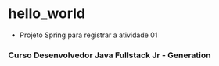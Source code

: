# hello_world

- Projeto Spring para registrar a atividade 01

### Curso Desenvolvedor Java Fullstack Jr - Generation